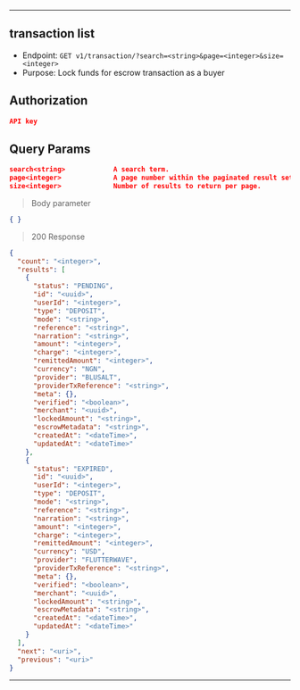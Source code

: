 
----------------------------------------------------------------------------------
## transaction list
* Endpoint: `GET v1/transaction/?search=<string>&page=<integer>&size=<integer>`
* Purpose: Lock funds for escrow transaction as a buyer

## Authorization

```json
API key
```
## Query Params
```json
search<string>            A search term.
page<integer>             A page number within the paginated result set.
size<integer>             Number of results to return per page.
```

> Body parameter
```json
{ }
```

> 200 Response

```json
{
  "count": "<integer>",
  "results": [
    {
      "status": "PENDING",
      "id": "<uuid>",
      "userId": "<integer>",
      "type": "DEPOSIT",
      "mode": "<string>",
      "reference": "<string>",
      "narration": "<string>",
      "amount": "<integer>",
      "charge": "<integer>",
      "remittedAmount": "<integer>",
      "currency": "NGN",
      "provider": "BLUSALT",
      "providerTxReference": "<string>",
      "meta": {},
      "verified": "<boolean>",
      "merchant": "<uuid>",
      "lockedAmount": "<string>",
      "escrowMetadata": "<string>",
      "createdAt": "<dateTime>",
      "updatedAt": "<dateTime>"
    },
    {
      "status": "EXPIRED",
      "id": "<uuid>",
      "userId": "<integer>",
      "type": "DEPOSIT",
      "mode": "<string>",
      "reference": "<string>",
      "narration": "<string>",
      "amount": "<integer>",
      "charge": "<integer>",
      "remittedAmount": "<integer>",
      "currency": "USD",
      "provider": "FLUTTERWAVE",
      "providerTxReference": "<string>",
      "meta": {},
      "verified": "<boolean>",
      "merchant": "<uuid>",
      "lockedAmount": "<string>",
      "escrowMetadata": "<string>",
      "createdAt": "<dateTime>",
      "updatedAt": "<dateTime>"
    }
  ],
  "next": "<uri>",
  "previous": "<uri>"
}
```
-----------------------------------------------------------------------------